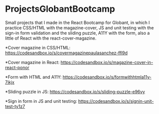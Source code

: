 # ProjectsGlobantBootcamp
Small projects that I made in the React Bootcamp for Globant, in which I practice CSS/HTML with the magazine-cover, JS and unit testing with the sign-in form validation and the sliding puzzle, A11Y with the form, also a little of React with the react-cover-magazine. 

*Cover magazine in CSS/HTML: https://codesandbox.io/s/covermagazinepaulasanchez-ffl9d

*Cover magazine in React: https://codesandbox.io/s/magazine-cover-in-react-ponor

*Form with HTML and A11Y: https://codesandbox.io/s/formwithhtmla11y-7ikjx

*Sliding puzzle in JS: https://codesandbox.io/s/sliding-puzzle-e96vy

*Sign in form in JS and unit testing: https://codesandbox.io/s/signin-unit-test-ty1z7
